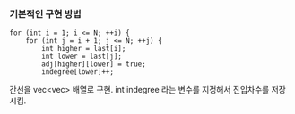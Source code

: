 ### 기본적인 구현 방법 
```
for (int i = 1; i <= N; ++i) {
    for (int j = i + 1; j <= N; ++j) {
        int higher = last[i];
        int lower = last[j];
        adj[higher][lower] = true;
        indegree[lower]++;
```
간선을 vec<vec<bool>> 배열로 구현.
int  indegree 라는 변수를 지정해서 진입차수를 저장시킴.







